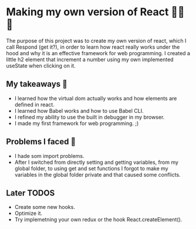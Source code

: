 # Making my own version of React 🎯🎯🎯
The purpose of this project was to create my own version of react, which I call Respond (get it?), in order to learn how react really works under the hood and why it is an effective framework for web programming.
I created a little h2 element that increment a number using my own implemented useState when clicking on it.

## My takeaways 📝
* I learned how the virtual dom actually works and how elements are defined in react.
* I learned how Babel works and how to use Babel CLI.
* I refined my ability to use the built in debugger in my browser.
* I made my first framework for web programming. ;)

## Problems I faced 🚧
* I hade som import problems.
* After I switched from directly setting and getting variables, from my global folder, to using get and set functions I forgot to make my variables in the global folder private and that caused some conflicts.

## Later TODOS
* Create some new hooks.
* Optimize it.
* Try implemetning your own redux or the hook React.createElement().
